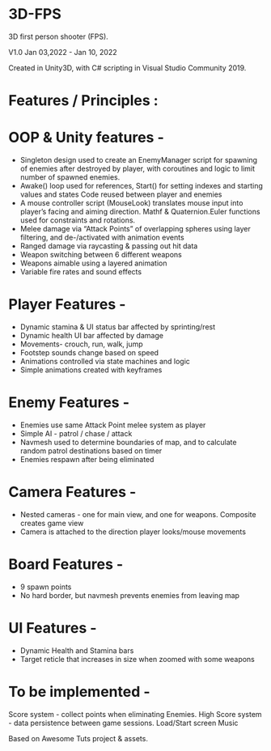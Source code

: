 # 3D-FPS
 3D first person shooter (FPS).

V1.0 Jan 03,2022 - Jan 10, 2022

Created in Unity3D, with C# scripting in Visual Studio Community 2019.

# Features / Principles :

 # OOP & Unity features -
- Singleton design used to create an EnemyManager script for spawning of enemies after destroyed by player, with coroutines and logic to limit number of spawned enemies.
- Awake() loop used for references, Start() for setting indexes and starting values and states
 Code reused between player and enemies
- A mouse controller script (MouseLook) translates mouse input into player’s facing and aiming direction. Mathf & Quaternion.Euler functions used for constraints and rotations.
- Melee damage via “Attack Points” of overlapping spheres using layer filtering, and de-/activated with animation events
- Ranged damage via raycasting & passing out hit data
- Weapon switching between 6 different weapons
- Weapons aimable using a layered animation
- Variable fire rates and sound effects

# Player Features - 
- Dynamic stamina & UI status bar affected by sprinting/rest
- Dynamic health UI bar affected by damage
- Movements- crouch, run, walk, jump
- Footstep sounds change based on speed
- Animations controlled via state machines and logic
- Simple animations created with keyframes

# Enemy Features -
- Enemies use same Attack Point melee system as player 
- Simple AI - patrol / chase / attack
- Navmesh used to determine boundaries of map, and to calculate random patrol destinations based on timer
- Enemies respawn after being eliminated

# Camera Features - 
- Nested cameras - one for main view, and one for weapons. Composite creates game view
- Camera is attached to the direction player looks/mouse movements

# Board Features -
- 9 spawn points
- No hard border, but navmesh prevents enemies from leaving map

# UI Features - 
- Dynamic Health and Stamina bars
- Target reticle that increases in size when zoomed with some weapons

# To be implemented -
Score system - collect points when eliminating Enemies. 
High Score system - data persistence between game sessions.
Load/Start screen
Music 


Based on Awesome Tuts project & assets.
